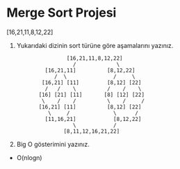 #  Merge Sort Projesi

[16,21,11,8,12,22]

1. Yukarıdaki dizinin sort türüne göre aşamalarını yazınız.

                       [16,21,11,8,12,22]
                         /             \
                [16,21,11]          [8,12,22]
                   /  \               /     \
               [16,21] [11]         [8,12] [22]
                /   /    \          /    /    \
              [16] [21] [11]       [8] [12] [22]
               \    /    /          \    /     /
              [16,21] [11]          [8,12] [22]
                 \     /              \      /
                [11,16,21]            [8,12,22]
                         \            /
                      [8,11,12,16,21,22]

 2. Big O gösterimini yazınız.
 - O(nlogn)
